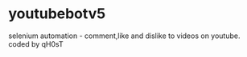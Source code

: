 # youtubebotv5  
selenium automation - comment,like and dislike to videos on youtube.  
coded by qH0sT
